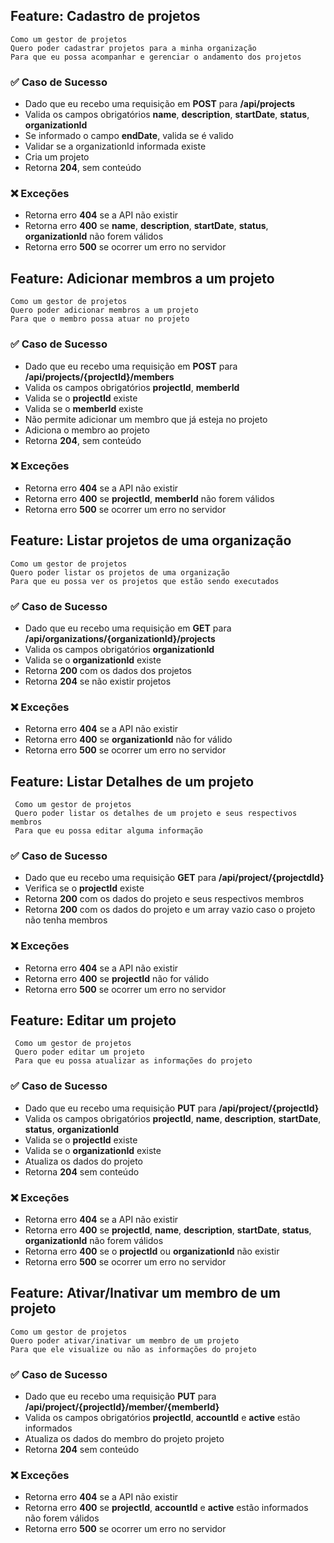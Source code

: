 ## Feature: Cadastro de projetos

```
Como um gestor de projetos
Quero poder cadastrar projetos para a minha organização
Para que eu possa acompanhar e gerenciar o andamento dos projetos
```

### ✅ Caso de Sucesso 
* Dado que eu recebo uma requisição em **POST** para **/api/projects**
* Valida os campos obrigatórios **name**, **description**, **startDate**, **status**, **organizationId**
* Se informado o campo **endDate**, valida se é valido
* Validar se a organizationId informada existe
* Cria um projeto
* Retorna **204**, sem conteúdo

### ❌ Exceções
* Retorna erro **404** se a API não existir
* Retorna erro **400** se **name**, **description**, **startDate**, **status**, **organizationId** não forem válidos
* Retorna erro **500** se ocorrer um erro no servidor

## Feature: Adicionar membros a um projeto

```
Como um gestor de projetos
Quero poder adicionar membros a um projeto
Para que o membro possa atuar no projeto
```

### ✅ Caso de Sucesso
* Dado que eu recebo uma requisição em **POST** para **/api/projects/{projectId}/members**
* Valida os campos obrigatórios **projectId**, **memberId**
* Valida se o **projectId** existe
* Valida se o **memberId** existe
* Não permite adicionar um membro que já esteja no projeto
* Adiciona o membro ao projeto
* Retorna **204**, sem conteúdo

### ❌ Exceções
* Retorna erro **404** se a API não existir
* Retorna erro **400** se **projectId**, **memberId** não forem válidos
* Retorna erro **500** se ocorrer um erro no servidor

## Feature: Listar projetos de uma organização

```
Como um gestor de projetos
Quero poder listar os projetos de uma organização
Para que eu possa ver os projetos que estão sendo executados
```

### ✅ Caso de Sucesso
* Dado que eu recebo uma requisição em **GET** para **/api/organizations/{organizationId}/projects**
* Valida os campos obrigatórios **organizationId**
* Valida se o **organizationId** existe
* Retorna **200** com os dados dos projetos
* Retorna **204** se não existir projetos

### ❌ Exceções
* Retorna erro **404** se a API não existir
* Retorna erro **400** se **organizationId** não for válido
* Retorna erro **500** se ocorrer um erro no servidor

## Feature: Listar Detalhes de um projeto
```
 Como um gestor de projetos
 Quero poder listar os detalhes de um projeto e seus respectivos membros
 Para que eu possa editar alguma informação
```

### ✅ Caso de Sucesso
* Dado que eu recebo uma requisição **GET** para **/api/project/{projectdId}**
* Verifica se o **projectId** existe
* Retorna **200** com os dados do projeto e seus respectivos membros
* Retorna **200** com os dados do projeto e um array vazio caso o projeto não tenha membros

### ❌ Exceções
* Retorna erro **404** se a API não existir
* Retorna erro **400** se **projectId** não for válido
* Retorna erro **500** se ocorrer um erro no servidor

## Feature: Editar um projeto
```
 Como um gestor de projetos
 Quero poder editar um projeto
 Para que eu possa atualizar as informações do projeto
```

### ✅ Caso de Sucesso
* Dado que eu recebo uma requisição **PUT** para **/api/project/{projectId}**
* Valida os campos obrigatórios **projectId**, **name**, **description**, **startDate**, **status**, **organizationId**
* Valida se o **projectId** existe
* Valida se o **organizationId** existe
* Atualiza os dados do projeto
* Retorna **204** sem conteúdo

### ❌ Exceções
* Retorna erro **404** se a API não existir
* Retorna erro **400** se **projectId**, **name**, **description**, **startDate**, **status**, **organizationId** não forem válidos
* Retorna erro **400** se o **projectId** ou **organizationId** não existir
* Retorna erro **500** se ocorrer um erro no servidor

## Feature: Ativar/Inativar um membro de um projeto
```
Como um gestor de projetos
Quero poder ativar/inativar um membro de um projeto
Para que ele visualize ou não as informações do projeto
```
### ✅ Caso de Sucesso
* Dado que eu recebo uma requisição **PUT** para **/api/project/{projectId}/member/{memberId}**
* Valida os campos obrigatórios **projectId**, **accountId** e **active** estão informados
* Atualiza os dados do membro do projeto projeto
* Retorna **204** sem conteúdo

### ❌ Exceções
* Retorna erro **404** se a API não existir
* Retorna erro **400** se **projectId**, **accountId** e **active** estão informados  não forem válidos
* Retorna erro **500** se ocorrer um erro no servidor
